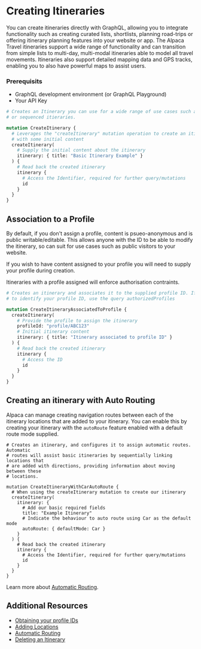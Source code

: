 # Creating Itineraries

You can create itineraries directly with GraphQL, allowing you to integrate
functionality such as creating curated lists, shortlists, planning road-trips or
offering itinerary planning features into your website or app. The Alpaca Travel
itineraries support a wide range of functionality and can transition from simple
lists to multi-day, multi-modal itineraries able to model all travel movements.
Itineraries also support detailed mapping data and GPS tracks, enabling you to
also have powerful maps to assist users.

### Prerequisits

- GraphQL development environment (or GraphQL Playground)
- Your API Key

```graphql
# Creates an Itinerary you can use for a wide range of use cases such as lists
# or sequenced itieraries.

mutation CreateItinerary {
  # Leverages the "createItinerary" mutation operation to create an itinerary
  # with some initial content
  createItinerary(
    # Supply the initial content about the itinerary
    itinerary: { title: "Basic Itinerary Example" }
  ) {
    # Read back the created itinerary
    itinerary {
      # Access the Identifier, required for further query/mutations
      id
    }
  }
}
```

## Association to a Profile

By default, if you don't assign a profile, content is psueo-anonymous and is
public writable/editable. This allows anyone with the ID to be able to modify
the itinerary, so can suit for use cases such as public visitors to your
website.

If you wish to have content assigned to your profile you will need to supply
your profile during creation.

Itineraries with a profile assigned will enforce authorisation contraints.

```graphql
# Creates an itinerary and associates it to the supplied profile ID. If you need
# to identify your profile ID, use the query authorizedProfiles

mutation CreateItineraryAssociatedToProfile {
  createItinerary(
    # Provide the profile to assign the itinerary
    profileId: "profile/ABC123"
    # Initial itinerary content
    itinerary: { title: "Itinerary associated to profile ID" }
  ) {
    # Read back the created itinerary
    itinerary {
      # Access the ID
      id
    }
  }
}
```

## Creating an itinerary with Auto Routing

Alpaca can manage creating navigation routes between each of the itinerary
locations that are added to your itinerary. You can enable this by creating
your itinerary with the `autoRoute` feature enabled with a default route mode
supplied.

```
# Creates an itinerary, and configures it to assign automatic routes. Automatic
# routes will assist basic itineraries by sequentially linking locations that
# are added with directions, providing information about moving between these
# locations.

mutation CreateItineraryWithCarAutoRoute {
  # When using the createItinerary mutation to create our itinerary
  createItinerary(
    itinerary: {
      # Add our basic required fields
      title: "Example Itinerary"
      # Indicate the behaviour to auto route using Car as the default mode
      autoRoute: { defaultMode: Car }
    }
  ) {
    # Read back the created itinerary
    itinerary {
      # Access the Identifier, required for further query/mutations
      id
    }
  }
}
```

Learn more about [Automatic Routing](/topics/itinerary/Automatic%20Routing/README.md).

## Additional Resources

- [Obtaining your profile IDs](/example-operations/profile/QueryAuthorizedProfiles.graphql)
- [Adding Locations](/topics/itinerary/Adding%20Locations/README.md)
- [Automatic Routing](/topics/itinerary/Automatic%20Routing/README.md)
- [Deleting an Itinerary](/example-operations/itinerary/DeleteItinerary.graphql)
